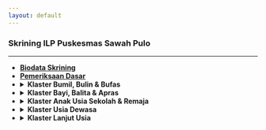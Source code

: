 ```yaml
---
layout: default
---
```


### [](#header-1)Skrining ILP Puskesmas Sawah Pulo
* * *
-   **<a href="https://docs.google.com/forms/d/e/1FAIpQLSeVSUOSzxA7sv9VSQqg33fxetakq2S5cTUpudgcDD9g9szOkg/viewform?usp=sharing">Biodata Skrining</a>**
-   **<a href="https://docs.google.com/forms/d/e/1FAIpQLScjPZmhJHKkzx_BSh5YGMz9XNdXnTkjLadrXtQVzYGZGahFxQ/viewform?usp=sharing">Pemeriksaan Dasar</a>**
- <details>
  <summary><b>Klaster Bumil, Bulin & Bufas</b></summary>
    -   <a href="https://docs.google.com/forms/d/e/1FAIpQLSf30AdIfcocCs8LyjOjSzQdwhITl8En3-vvOfkupmZeawwWBg/viewform?usp=sharing">Skrining TBC</a>
    -   <a href="https://docs.google.com/forms/d/e/1FAIpQLSeh6PUJx8HXZ3w9O0x-RROnjlFMo6hP9RkAln36KUAJXCrDNg/viewform?usp=sharing">Skrining Kesehatan Jiwa</a>
    -   <a href="https://docs.google.com/forms/d/e/1FAIpQLSc9vW0Lha5MolIB4lfdUk6Ov0QM6sUjbaOkkqpOe065G7HTlg/viewform?usp=sharing">Skrining Pre Eklampsia</a>
    -   Skrining Malaria
  </details>
- <details>
  <summary><b>Klaster Bayi, Balita & Apras</b></summary>
    -   <a href="https://docs.google.com/forms/d/e/1FAIpQLSfiCLwOyp_sfLVC1x5yvmj59Wun-by5qerqqoHiC3U7Hgr9IQ/viewform?usp=sharing">Skrining Hipotiroid Kongenital(SHK)</a>
    -   <a href="https://docs.google.com/forms/d/e/1FAIpQLSffsAk5BQFZI3T3piri-PcTgox5KnQ3SfHPgdCi7lnyNjYHBA/viewform?usp=sharing">Skrining Penyakit Jantung Bawaan</a>
    -   <a href="https://docs.google.com/forms/d/e/1FAIpQLSfPMxgpLQl4Y8egxbYUAUsmU9dHfpu7v6jM17sAu90WjSQWOw/viewform?usp=sharing">Skrining Tumbuh Kembang dan Gizi</a>
    -   <a href="https://docs.google.com/forms/d/e/1FAIpQLSdCHF8hT0_-xuEE4yt5rXKsPa7EdngQEGEwPgKF6ewDFUrtCA/viewform?usp=sharing">Skrining TB Anak</a>
    -   <a href="https://docs.google.com/forms/d/e/1FAIpQLSdKi4mUgMyGQeXskHUvp1pY-GvYwx15EL1GTDcL7eKH8kv5YA/viewform?usp=sharing">Skrining Gigi dan Mulut</a>
    -   <a href="https://docs.google.com/forms/d/e/1FAIpQLSdoQ0X5H1SidVKkvlxLl-9WOx7JiTcmadVxkcmmz9r2htIiYA/viewform?usp=sharing">Skrining Anemia & Thalassemia</a>
    -   <a href="https://docs.google.com/forms/d/e/1FAIpQLSc-sx0kfyXE7VJYPeAFPfkC-Lt_JjFbuJJ8uyAVBEQNa9Pb2Q/viewform?usp=sharing">Skrining HIV</a>
    -   Skrining Malaria
  </details>
- <details>
  <summary><b>Klaster Anak Usia Sekolah & Remaja</b></summary>
    -   <a href="https://docs.google.com/forms/d/e/1FAIpQLSfPMxgpLQl4Y8egxbYUAUsmU9dHfpu7v6jM17sAu90WjSQWOw/viewform?usp=sharing">Skrining Tumbuh Kembang dan Gizi</a>
    -   <a href="https://docs.google.com/forms/d/e/1FAIpQLSeCc8vrp1QfLkR38OMOY2xkxGd0bvkHkw6UYjytXF8T68PUMQ/viewform?usp=sharing">Skrining Indera</a>
    -   <a href="https://docs.google.com/forms/d/e/1FAIpQLSdKi4mUgMyGQeXskHUvp1pY-GvYwx15EL1GTDcL7eKH8kv5YA/viewform?usp=sharing">Skrining Gigi dan Mulut</a>
    -   <a href="https://docs.google.com/forms/d/e/1FAIpQLSeWNRWppE0kBYx-vSqkgl-f_Y-B6YbSpJaew2t4yTof-3r5qQ/viewform?usp=sharing">Skrining Perilaku Merokok</a>
    -   <a href="https://docs.google.com/forms/d/e/1FAIpQLSeUgCeEIT9p0n3fB8Lhn5bQEZJrW1UX8DtkMa6KSdO0flXu7w/viewform?usp=sharing">Skrining Diabetes Melitus<a>
    -   <a href="https://docs.google.com/forms/d/e/1FAIpQLSe6zoWOztqn-0SqClLF7E6zA9C0O4zbrXI444mnDV6LulAVhw/viewform?usp=sharing">Skrining Hipertensi</a>
    -   <a href="https://docs.google.com/forms/d/e/1FAIpQLSdCHF8hT0_-xuEE4yt5rXKsPa7EdngQEGEwPgKF6ewDFUrtCA/viewform?usp=sharing">Skrining TB Anak</a>
    -   <a href="https://docs.google.com/forms/d/e/1FAIpQLSdXzQHQ_NRx4vI2bcg4YPq7rVrfVpBsCixw1XzS8gBPcvksmQ/viewform?usp=sharing">Skrining SDQ 4-11 Tahun</a>
    -   <a href="https://docs.google.com/forms/d/e/1FAIpQLSekZ7k1ISMv2gJPnfjQgU5EVgHyBGTLjHr9JyPD5RpS9lTp9w/viewform?usp=sharing">Skrining SDQ 11-18 Tahun</a>
    -   <a href="https://docs.google.com/forms/d/e/1FAIpQLSdoQ0X5H1SidVKkvlxLl-9WOx7JiTcmadVxkcmmz9r2htIiYA/viewform?usp=sharing">Skrining Anemia & Thalassemia</a>
    -   <a href="https://docs.google.com/forms/d/e/1FAIpQLSfFawXTnhH76I6_23SHQXpPPql2TCcL43IsnzTtvogSWf-q4Q/viewform?usp=sharing">Skrining Kebugaran</a>
    -   <a href="https://docs.google.com/forms/d/e/1FAIpQLSc-sx0kfyXE7VJYPeAFPfkC-Lt_JjFbuJJ8uyAVBEQNa9Pb2Q/viewform?usp=sharing">Skrining HIV</a>
    -   Skrining Malaria
    -   <a href="https://docs.google.com/forms/d/e/1FAIpQLSccI7dagMdhKdHt-ZBmvQ9cQayHKZEjK1bFoth7S1NySgD50Q/viewform?usp=sharing">Skrining Imunisasi Tetanus bagi WUS</a>
  </details>
- <details>
  <summary><b>Klaster Usia Dewasa</b></summary>
    -   <a href="https://docs.google.com/forms/d/e/1FAIpQLSdo8mJRvtJupUKBppieDP3oBp0i-2WN7aNH0VF5HSKaAUQohw/viewform?usp=sharing">Skrining Obesitas</a>
    -   <a href="https://docs.google.com/forms/d/e/1FAIpQLSe6zoWOztqn-0SqClLF7E6zA9C0O4zbrXI444mnDV6LulAVhw/viewform?usp=sharing">Skrining Hipertensi</a>
    -   <a href="https://docs.google.com/forms/d/e/1FAIpQLSeUgCeEIT9p0n3fB8Lhn5bQEZJrW1UX8DtkMa6KSdO0flXu7w/viewform?usp=sharing">Skrining Diabetes Melitus<a>
    -   <a href="https://docs.google.com/forms/d/e/1FAIpQLSc13hQggcO2HN0HDyXoDHZqSn8ACRXqixsKa1nBGgzKx-uGKQ/viewform?usp=header">Skrining Faktor Risiko Stroke</a>
    -   <a href="https://docs.google.com/forms/d/e/1FAIpQLSduq_YbYR5_Wv2mGroP2-btVatodtv203c12FbQBjGtIUkXAQ/viewform?usp=sharing">Skrining Faktor Risiko Jantung</a>
    -   <a href="https://docs.google.com/forms/d/e/1FAIpQLScg-_0RG-EIcSYSFKnI6nZtbIYuUM-xotxeThsbCUjP5rHlXw/viewform?usp=sharing">Skrining Kanker Serviks</a>
    -   <a href="https://docs.google.com/forms/d/e/1FAIpQLSeyzbkwF3bMPg893zuYv4gjRf325ZEl5HQoWmXydGg_K_FJ1Q/viewform?usp=sharing">Skrining Kanker Payudara</a>
    -   <a href="https://docs.google.com/forms/d/e/1FAIpQLSdwxtjicQ6fSZZOREVX-aM6BQn0H8ey9AnGCgfMtdZPOdcQCA/viewform?usp=sharing">Skrining Kanker Paru</a>
    -   <a href="https://docs.google.com/forms/d/e/1FAIpQLSetlugNvd1B7muXKbPkdWffApdbjWWH3GtnESuaCEA1k3gvKg/viewform?usp=sharing">Skrining Kanker Usus (Kolorektal)</a>
    -   <a href="https://docs.google.com/forms/d/e/1FAIpQLSdoQ0X5H1SidVKkvlxLl-9WOx7JiTcmadVxkcmmz9r2htIiYA/viewform?usp=sharing">Skrining Anemia & Thalassemia</a>
    -   <a href="https://docs.google.com/forms/d/e/1FAIpQLSeFVZrcgpjppVTZtCQjE4tWpU-JXV6bxuo15QQ2ZhgtapT7KQ/viewform?usp=sharing">Skrining PPOK</a>
    -   <a href="https://docs.google.com/forms/d/e/1FAIpQLSf30AdIfcocCs8LyjOjSzQdwhITl8En3-vvOfkupmZeawwWBg/viewform?usp=sharing">Skrining TBC</a>
    -   <a href="https://docs.google.com/forms/d/e/1FAIpQLSeCc8vrp1QfLkR38OMOY2xkxGd0bvkHkw6UYjytXF8T68PUMQ/viewform?usp=sharing">Skrining Indera</a>
    -   <a href="https://docs.google.com/forms/d/e/1FAIpQLSfFawXTnhH76I6_23SHQXpPPql2TCcL43IsnzTtvogSWf-q4Q/viewform?usp=sharing">Skrining Kebugaran</a>
    -   <a href="https://docs.google.com/forms/d/e/1FAIpQLSeh6PUJx8HXZ3w9O0x-RROnjlFMo6hP9RkAln36KUAJXCrDNg/viewform?usp=sharing">Skrining SRQ</a>
    -   <a href="https://docs.google.com/forms/d/e/1FAIpQLSd4na_uxVH6OwYlAd1oyredk7q-nJdah4sOp-sB0AYQ9P3mdg/viewform?usp=sharing">Skrining Hepatitis</a>
    -   <a href="https://docs.google.com/forms/d/e/1FAIpQLScle7ZEbn4D7ow4C4kgWK777yA6ybN_kQPgHOEAcUDKbizF_w/viewform?usp=sharing">Skrining Layak Hamil</a>
    -   <a href="https://docs.google.com/forms/d/e/1FAIpQLSccI7dagMdhKdHt-ZBmvQ9cQayHKZEjK1bFoth7S1NySgD50Q/viewform?usp=sharing">Skrining Imunisasi Tetanus bagi WUS</a>
    -   Skrining malaria
  </details>
- <details>
  <summary><b>Klaster Lanjut Usia</b></summary>
    -   <a href="https://docs.google.com/forms/d/e/1FAIpQLSdo8mJRvtJupUKBppieDP3oBp0i-2WN7aNH0VF5HSKaAUQohw/viewform?usp=sharing">Skrining Obesitas</a>
    -   <a href="https://docs.google.com/forms/d/e/1FAIpQLSe6zoWOztqn-0SqClLF7E6zA9C0O4zbrXI444mnDV6LulAVhw/viewform?usp=sharing">Skrining Hipertensi</a>
    -   <a href="https://docs.google.com/forms/d/e/1FAIpQLSeUgCeEIT9p0n3fB8Lhn5bQEZJrW1UX8DtkMa6KSdO0flXu7w/viewform?usp=sharing">Skrining Diabetes Melitus<a>
    -   <a href="https://docs.google.com/forms/d/e/1FAIpQLSc13hQggcO2HN0HDyXoDHZqSn8ACRXqixsKa1nBGgzKx-uGKQ/viewform?usp=header">Skrining Faktor Risiko Stroke</a>
    -   <a href="https://docs.google.com/forms/d/e/1FAIpQLSduq_YbYR5_Wv2mGroP2-btVatodtv203c12FbQBjGtIUkXAQ/viewform?usp=sharing">Skrining Faktor Risiko Jantung</a>
    -   <a href="https://docs.google.com/forms/d/e/1FAIpQLScg-_0RG-EIcSYSFKnI6nZtbIYuUM-xotxeThsbCUjP5rHlXw/viewform?usp=sharing">Skrining Kanker Serviks</a>
    -   <a href="https://docs.google.com/forms/d/e/1FAIpQLSeyzbkwF3bMPg893zuYv4gjRf325ZEl5HQoWmXydGg_K_FJ1Q/viewform?usp=sharing">Skrining Kanker Payudara</a>
    -   <a href="https://docs.google.com/forms/d/e/1FAIpQLSdwxtjicQ6fSZZOREVX-aM6BQn0H8ey9AnGCgfMtdZPOdcQCA/viewform?usp=sharing">Skrining Kanker Paru</a>
    -   <a href="https://docs.google.com/forms/d/e/1FAIpQLSetlugNvd1B7muXKbPkdWffApdbjWWH3GtnESuaCEA1k3gvKg/viewform?usp=sharing">Skrining Kanker Usus (Kolorektal)</a>
    -   <a href="https://docs.google.com/forms/d/e/1FAIpQLSdoQ0X5H1SidVKkvlxLl-9WOx7JiTcmadVxkcmmz9r2htIiYA/viewform?usp=sharing">Skrining Anemia & Thalassemia</a>
    -   <a href="https://docs.google.com/forms/d/e/1FAIpQLSeFVZrcgpjppVTZtCQjE4tWpU-JXV6bxuo15QQ2ZhgtapT7KQ/viewform?usp=sharing">Skrining PPOK</a>
    -   <a href="https://docs.google.com/forms/d/e/1FAIpQLSf30AdIfcocCs8LyjOjSzQdwhITl8En3-vvOfkupmZeawwWBg/viewform?usp=sharing">Skrining TBC</a>
    -   <a href="https://docs.google.com/forms/d/e/1FAIpQLSeCc8vrp1QfLkR38OMOY2xkxGd0bvkHkw6UYjytXF8T68PUMQ/viewform?usp=sharing">Skrining Indera</a>
    -   <a href="https://docs.google.com/forms/d/e/1FAIpQLSfFawXTnhH76I6_23SHQXpPPql2TCcL43IsnzTtvogSWf-q4Q/viewform?usp=sharing">Skrining Kebugaran</a>
    -   <a href="https://docs.google.com/forms/d/e/1FAIpQLSeh6PUJx8HXZ3w9O0x-RROnjlFMo6hP9RkAln36KUAJXCrDNg/viewform?usp=sharing">Skrining SRQ</a>
    -   <a href="https://docs.google.com/forms/d/e/1FAIpQLSfTIkyR23g9USd2h7RkUOGnQwx1_BKzL2po0KnNpErdrVtc3Q/viewform?usp=sharing">Skrining Geriatri</a>
    -   Skrining Malaria
  </details>